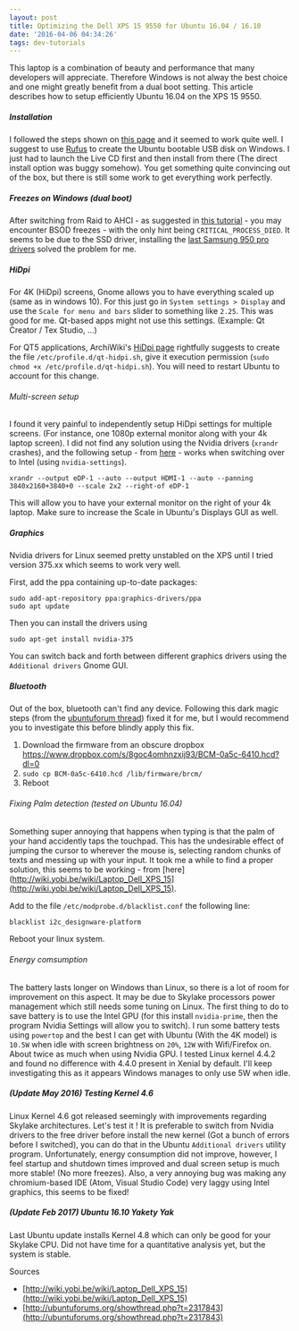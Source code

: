 ```yaml
---
layout: post
title: Optimizing the Dell XPS 15 9550 for Ubuntu 16.04 / 16.10
date: '2016-04-06 04:34:26'
tags: dev-tutorials
---
```


This laptop is a combination of beauty and performance that many developers will appreciate. Therefore Windows is not alway the best choice and one might greatly benefit from a dual boot setting. This article describes how to setup efficiently Ubuntu 16.04 on the XPS 15 9550.

##### Installation
I followed the steps shown on [this page](http://ubuntuforums.org/showthread.php?t=2317843) and it seemed to work quite well. I suggest to use [Rufus](https://rufus.akeo.ie/) to create the Ubuntu bootable USB disk on Windows.
I just had to launch the Live CD first and then install from there (The direct install option was buggy somehow).
You get something quite convincing out of the box, but there is still some work to get everything work perfectly.

##### Freezes on Windows (dual boot)
After switching from Raid to AHCI - as suggested in [this tutorial](http://ubuntuforums.org/showthread.php?t=2317843) - you may encounter BSOD freezes - with the only hint being `CRITICAL_PROCESS_DIED`. It seems to be due to the SSD driver, installing the [last Samsung 950 pro drivers](http://www.samsung.com/global/business/semiconductor/minisite/SSD/global/html/support/downloads.html) solved the problem for me.

##### HiDpi
For 4K (HiDpi) screens, Gnome allows you to have everything scaled up (same as in windows 10). For this just go in `System settings > Display` and use the `Scale for menu and bars` slider to something like `2.25`. This was good for me. Qt-based apps might not use this settings. (Example: Qt Creator / Tex Studio, ...)

For QT5 applications, ArchiWiki's [HiDpi page](https://wiki.archlinux.org/index.php/HiDPI#Qt_5) rightfully suggests to create the file `/etc/profile.d/qt-hidpi.sh`, give it execution permission (`sudo chmod +x /etc/profile.d/qt-hidpi.sh`). You will need to restart Ubuntu to account for this change.

###### Multi-screen setup
I found it very painful to independently setup HiDpi settings for multiple screens. (For instance, one 1080p external monitor along with your 4k laptop screen). I did not find any solution using the Nvidia drivers (`xrandr` crashes), and the following setup - from [here](https://wiki.archlinux.org/index.php/HiDPI) - works when switching over to Intel (using `nvidia-settings`).
```
xrandr --output eDP-1 --auto --output HDMI-1 --auto --panning 3840x2160+3840+0 --scale 2x2 --right-of eDP-1
```
This will allow you to have your external monitor on the right of your 4k laptop. Make sure to increase the Scale in Ubuntu's Displays GUI as well.

##### Graphics
Nvidia drivers for Linux seemed pretty unstabled on the XPS until I tried version 375.xx which seems to work very well.

First, add the ppa containing up-to-date packages:
```
sudo add-apt-repository ppa:graphics-drivers/ppa
sudo apt update
```
Then you can install the drivers using
```
sudo apt-get install nvidia-375
```
You can switch back and forth between different graphics drivers using the `Additional drivers` Gnome GUI.

##### Bluetooth
Out of the box, bluetooth can't find any device. Following this dark magic steps (from the [ubuntuforum thread](http://ubuntuforums.org/showthread.php?t=2317843)) fixed it for me, but I would recommend you to investigate this before blindly apply this fix.

1. Download the firmware from an obscure dropbox https://www.dropbox.com/s/8goc4omhnzxij93/BCM-0a5c-6410.hcd?dl=0
2. `sudo cp BCM-0a5c-6410.hcd /lib/firmware/brcm/`
3. Reboot

###### Fixing Palm detection (tested on Ubuntu 16.04)
Something super annoying that happens when typing is that the palm of your hand accidently taps the touchpad. This has the undesirable effect of jumping the cursor to wherever the mouse is, selecting random chunks of texts and messing up with your input. It took me a while to find a proper solution, this seems to be working - from [here](http://wiki.yobi.be/wiki/Laptop_Dell_XPS_15](http://wiki.yobi.be/wiki/Laptop_Dell_XPS_15).

Add to the file `/etc/modprobe.d/blacklist.conf` the following line:
```bash
blacklist i2c_designware-platform
```
Reboot your linux system.

###### Energy comsumption
The battery lasts longer on Windows than Linux, so there is a lot of room for improvement on this aspect. It may be due to Skylake processors power management which still needs some tuning on Linux. The first thing to do to save battery is to use the Intel GPU (for this install `nvidia-prime`, then the program Nvidia Settings will allow you to switch). I run some battery tests using `powertop` and the best I can get with Ubuntu (With the 4K model) is `10.5W` when idle with screen brightness on `20%`, `12W` with Wifi/Firefox on. About twice as much when using Nvidia GPU. I tested Linux kernel 4.4.2 and found no difference with 4.4.0 present in Xenial by default. I'll keep investigating this as it appears Windows manages to only use 5W when idle.

##### (Update May 2016) Testing Kernel 4.6
Linux Kernel 4.6 got released seemingly with improvements regarding Skylake architectures. Let's test it !
It is preferable to switch from Nvidia drivers to the free driver before install the new kernel (Got a bunch of errors before I switched), you can do that in the Ubuntu `Additional drivers` utility program. Unfortunately, energy consumption did not improve, however, I feel startup and shutdown times improved and dual screen setup is much more stable! (No more freezes).
Also, a very annoying bug was making any chromium-based IDE (Atom, Visual Studio Code) very laggy using Intel graphics, this seems to be fixed!

##### (Update Feb 2017) Ubuntu 16.10 Yakety Yak
Last Ubuntu update installs Kernel 4.8 which can only be good for your Skylake CPU. Did not have time for a quantitative analysis yet, but the system is stable.

Sources

* [http://wiki.yobi.be/wiki/Laptop_Dell_XPS_15](http://wiki.yobi.be/wiki/Laptop_Dell_XPS_15)
* [http://ubuntuforums.org/showthread.php?t=2317843](http://ubuntuforums.org/showthread.php?t=2317843)

